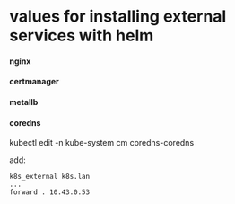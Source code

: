 # values for installing external services with helm

#### nginx

#### certmanager

#### metallb

#### coredns

kubectl edit -n kube-system cm coredns-coredns

add:

```
k8s_external k8s.lan
...
forward . 10.43.0.53
```
